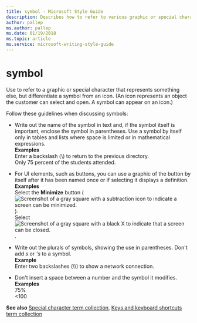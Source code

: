 ```yaml
---
title: symbol - Microsoft Style Guide
description: Describes how to refer to various graphic or special characters in content and provides examples of referring to symbols in content.
author: pallep
ms.author: pallep
ms.date: 01/19/2018
ms.topic: article
ms.service: microsoft-writing-style-guide
---
```


# symbol

Use to
refer to a graphic or special character that represents something
else, but differentiate a symbol from an icon. (An icon represents
an object the customer can select and open. A symbol can appear on
an icon.)

Follow these guidelines when discussing symbols:

  - Write
    out the name of the symbol in text and, if the symbol itself is
    important, enclose the symbol in parentheses. Use a symbol by itself
    only in tables and lists where space is limited or in mathematical
    expressions. <br />**Examples**<br />Enter a backslash (\\) to return to the previous directory. <br />Only 75 percent of the students attended. 

  - For
    UI elements, such as buttons, you can use a graphic of the button by
    itself after it has been named once or if selecting it displays a
    definition. <br />**Examples**<br />Select the **Minimize** button (![Screenshot of a gray square with a subtraction icon to indicate a screen can be minimized.](media/symbol/1689948149.PNG)).<br />Select ![Screenshot of a gray square with a black X to indicate that a screen can be closed.](media/symbol/1414490202.PNG). 

  - Write out the plurals of symbols, showing the use in parentheses. Don't add *s* or *'s* to a symbol. <br />**Example** <br />Enter two backslashes (\\\\) to show a network connection. 

  - Don't insert a space between a number and the symbol it modifies. <br />**Examples**<br />75%<br />\<100 

**See also** [Special character term collection](~/a-z-word-list-term-collections/term-collections/special-characters.md), [Keys and keyboard shortcuts term collection](~/a-z-word-list-term-collections/term-collections/keys-keyboard-shortcuts.md)
